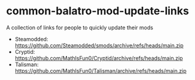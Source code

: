 # common-balatro-mod-update-links
A collection of links for people to quickly update their mods

- Steamodded: https://github.com/Steamodded/smods/archive/refs/heads/main.zip
- Cryptid: https://github.com/MathIsFun0/Cryptid/archive/refs/heads/main.zip
- Talisman: https://github.com/MathIsFun0/Talisman/archive/refs/heads/main.zip
